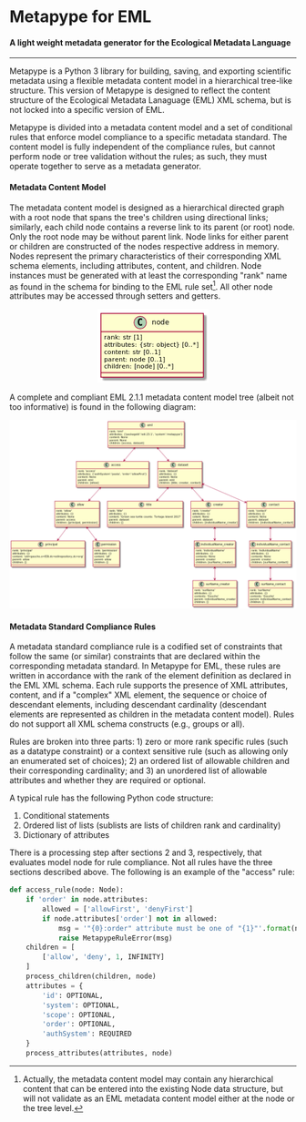 # Metapype for EML

#### A light weight metadata generator for the Ecological Metadata Language

<hr />

Metapype is a Python 3 library for building, saving, and exporting
scientific metadata using a flexible metadata content model in a
hierarchical tree-like structure. This version of Metapype is designed
to reflect the content structure of the Ecological Metadata Lanaguage
(EML) XML schema, but is not locked into a specific version of EML.

Metapype is divided into a metadata content model and a set of conditional rules
that enforce model compliance to a specific metadata standard. The content model
is fully independent of the compliance rules, but cannot perform node or
tree validation without the rules; as such, they must operate together to serve
as a metadata generator.

#### Metadata Content Model

The metadata content model is designed as a hierarchical directed graph with a
root node that spans the tree's children using directional links; similarly,
each child node contains a reverse link to its parent (or root) node. Only the
root node may be without parent link. Node links for either parent or children
are constructed of the nodes respective address in memory. Nodes represent the
primary characteristics of their corresponding XML schema elements, including
attributes, content, and children. Node instances must be generated with at
least the corresponding "rank" name as found in the schema for binding to the
EML rule set[^1]. All other node attributes may be accessed through setters and
getters.

<p align="center"><img src="https://raw.githubusercontent.com/PASTAplus/metapype-eml/master/docs/node.png" /></p>

A complete and compliant EML 2.1.1 metadata content model tree (albeit not too
informative) is found in the following diagram:

<p align="center"><img src="https://raw.githubusercontent.com/PASTAplus/metapype-eml/master/docs/eml_model.png"/></p>

#### Metadata Standard Compliance Rules

A metadata standard compliance rule is a codified set of constraints that follow
the same (or similar) constraints that are declared within the corresponding
metadata standard. In Metapype for EML, these rules are written in accordance
with the rank of the element definition as declared in the EML XML schema. Each
rule supports the presence of XML attributes, content, and if a "complex" XML
element, the sequence or choice of descendant elements, including descendant
cardinality (descendant elements are represented as children in the metadata
content model). Rules do not support all XML schema constructs (e.g., groups or
all).

Rules are broken into three parts: 1) zero or more rank specific rules (such as
a datatype constraint) or a context sensitive rule (such as allowing only an
enumerated set of choices); 2) an ordered list of allowable children and their
corresponding cardinality; and 3) an unordered list of allowable attributes and
whether they are required or optional.

A typical rule has the following Python code structure:

1. Conditional statements
2. Ordered list of lists (sublists are lists of children rank and cardinality)
3. Dictionary of attributes

There is a processing step after sections 2 and 3, respectively, that evaluates
model node for rule compliance. Not all rules have the three sections described
above. The following is an example of the "access" rule:

```Python
def access_rule(node: Node):
    if 'order' in node.attributes:
        allowed = ['allowFirst', 'denyFirst']
        if node.attributes['order'] not in allowed:
            msg = '"{0}:order" attribute must be one of "{1}"'.format(node.rank, allowed)
            raise MetapypeRuleError(msg)
    children = [
        ['allow', 'deny', 1, INFINITY]
    ]
    process_children(children, node)
    attributes = {
        'id': OPTIONAL,
        'system': OPTIONAL,
        'scope': OPTIONAL,
        'order': OPTIONAL,
        'authSystem': REQUIRED
    }
    process_attributes(attributes, node)      
```


[^1]: Actually, the metadata content model may contain any hierarchical
      content that can be entered into the existing Node data structure,
      but will not validate as an EML metadata content model either at
      the node or the tree level.